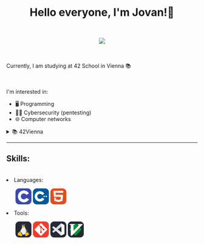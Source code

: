   <h1 align=center >Hello everyone, I'm Jovan!👋</h1>
  <br>
  <p align=center><img src="https://user-images.githubusercontent.com/74038190/225813708-98b745f2-7d22-48cf-9150-083f1b00d6c9.gif" ></p>
  <br>
  <p>Currently, I am studying at 42 School in Vienna 📚 </p>
  <br>
  <p>
    I'm interested in:
      <ul>
        <li> 🖥️ Programming</li>
        <li> 👨‍💻 Cybersecurity (pentesting)</li>
        <li> 🌐 Computer networks</li>
      </ul>
      <details>
        <summary> 📚 42Vienna</summary>
          <p><a href="https://github.com/lavzd13/42Vienna/tree/main/piscine_projects" >42Vienna-piscine_projects</a>: Here are all my projects that I done during my testing (<a href="https://www.42vienna.com/applications/"><b>piscine</b></a>) for 42 School.</p>
          <p><a href="https://github.com/lavzd13/42Vienna/tree/main/common_core_projects">42Vienna-common_core_projects</a>: Here are all my projects that I have done during common core.</p>
      </details>
  </p>
<hr>
    <h2>Skills:</h2>
    <br>
    <li>Languages:</li>
    <p>
      <ul>
      <img align=center height=42px width=42px src="https://raw.githubusercontent.com/tandpfun/skill-icons/e67133bc60d96561bc247dfbc3eece0a897285c8/icons/C.svg">
      <img align=center height=42px width=42px src="https://raw.githubusercontent.com/tandpfun/skill-icons/e67133bc60d96561bc247dfbc3eece0a897285c8/icons/CPP.svg">
      <img align=center height=42px width=42px src="https://raw.githubusercontent.com/tandpfun/skill-icons/e67133bc60d96561bc247dfbc3eece0a897285c8/icons/HTML.svg">
      </ul>
    </p>
    <li>Tools:</li>
    <p>
      <ul>
      <img align=center height=42px width=42px src="https://raw.githubusercontent.com/tandpfun/skill-icons/e67133bc60d96561bc247dfbc3eece0a897285c8/icons/Linux-Dark.svg">
      <img align=center height=42px width=42px src="https://raw.githubusercontent.com/tandpfun/skill-icons/e67133bc60d96561bc247dfbc3eece0a897285c8/icons/Git.svg">
      <img align=center height=42px width=42px src="https://raw.githubusercontent.com/tandpfun/skill-icons/e67133bc60d96561bc247dfbc3eece0a897285c8/icons/VSCode-Dark.svg">
      <img align=center height=42px width=42px src="https://raw.githubusercontent.com/tandpfun/skill-icons/e67133bc60d96561bc247dfbc3eece0a897285c8/icons/VIM-Dark.svg">
      </ul>
    </p>
